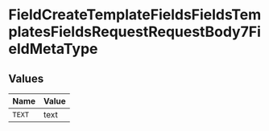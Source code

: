 # FieldCreateTemplateFieldsFieldsTemplatesFieldsRequestRequestBody7FieldMetaType


## Values

| Name   | Value  |
| ------ | ------ |
| `TEXT` | text   |